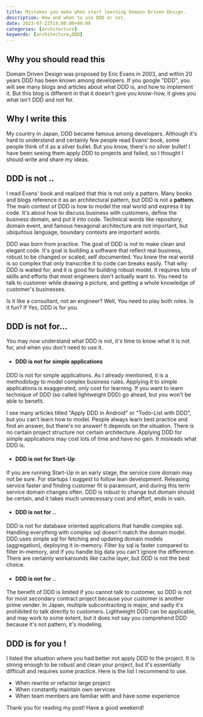 ```yaml
---
title: Mistakes you make when start learning Domain Driven Design.
description: How and when to use DDD or not.
date: 2023-07-23T14:00:00+09:00
categories: [architecture]
keywords: [architecture,DDD]
---
```

## Why you should read this
Domain Driven Design was proposed by Eric Evans in 2003, and within 20 years DDD has been known among developers.
If you google "DDD", you will see many blogs and articles about what DDD is, and how to implement it. But this blog is different in that it doesn't give you know-how, it gives you what isn't DDD and not for.


## Why I write this
My country in Japan, DDD became famous among developers. Although it's hard to understand and certainly few people read Evans' book, some people think of it as a silver bullet. But you know, there's no silver bullet!
I have been seeing them apply DDD to projects and failed, so I thought I should write and share my ideas.


## DDD is not ..
I read Evans' book and realized that this is not only a pattern. Many books and blogs reference it as an architectural pattern, but DDD is not a __pattern__. The main context of DDD is how to model the real world and express it by code. It's about how to discuss business with customers,  define the business domain, and put it into code. Technical words like repository, domain event, and famous hexagonal architecture are not important, but ubiquitous language, boundary contexts are important words.


DDD was born from practice. The goal of DDD is not to make clean and elegant code. It's goal is building a software that reflect real business, robust to be changed or scaled, self documented. You knew the real world is so complex that only transcribe it to code can breaks easily. That why DDD is waited for, and it is good for building robust model. It requires lots of skills and efforts that most engineers don't actually want to. You need to talk to customer while drawing a picture, and getting a whole knowledge of customer's businesses.


Is it like a consultant, not an engineer? Well, You need to play both roles. Is it fun? If Yes, DDD is for you.


## DDD is not for...
You may now understand what DDD is not, it's time to know what it is not for, and when you don't need to use it.


- #### DDD is not for simple applications
DDD is not for simple applications. As I already mentioned, it is a methodology to model complex business rules. Applying it to simple applications is exaggerated, only cost for learning. If you want to learn technique of DDD (so called lightweight DDD) go ahead, but you won't be able to benefit.


I see many articles titled "Apply DDD in Android" or "Todo-List with DDD", but you can't learn how to model. People always learn best practice and find an answer, but there's no answer! It depends on the situation. There is no certain project structure nor certain architecture. Applying DDD for simple applications may cost lots of time and have no gain. It misleads what DDD is.


- #### DDD is not for Start-Up
If you are running Start-Up in an early stage, the service core domain may not be sure. For startups I suggest to follow lean development. Releasing service faster and finding customer fit is paramount, and during this term service domain changes often.
DDD is robust to change but domain should be certain, and it takes much unnecessary cost and effort, ends in vain.




- #### DDD is not for ..
DDD is not for database oriented applications that handle complex sql. Handling everything with complex sql doesn't match the domain model. DDD uses simple sql for fetching and updating domain models (aggregation), deploying it in-memory. Filter by sql is faster compared to filter in-memory, and if you handle big data you can't ignore the difference.
There are certainly workarounds like cache layer, but DDD is not the best choice.


- #### DDD is not for ..
The benefit of DDD is limited if you cannot talk to customer, so DDD is not for most secondary contract project because your customer is another prime vender. In Japan, multiple subcontracting is major, and sadly it's prohibited to talk directly to customers. Lightweight DDD can be applicable, and may work to some extent, but it does not say you comprehend DDD because it's not pattern, it's modeling.


## DDD is for you !
I listed the situation where you had better not apply DDD to the project. It is strong enough to be robust and clean your project, but it's essentially difficult and requires some practice. Here is the list I recommend to use.


- When rewrite or refactor large project
- When constantly maintain own services
- When team members are familiar with and have some experience


Thank you for reading my post! Have a good weekend!